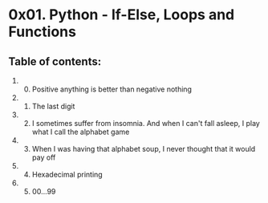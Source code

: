 # 0x01. Python - If-Else, Loops and Functions
## Table of contents:
1. 0. Positive anything is better than negative nothing
2. 1. The last digit
3. 2. I sometimes suffer from insomnia. And when I can't fall asleep, I play what I call the alphabet game
4. 3. When I was having that alphabet soup, I never thought that it would pay off
5. 4. Hexadecimal printing
6. 5. 00...99

